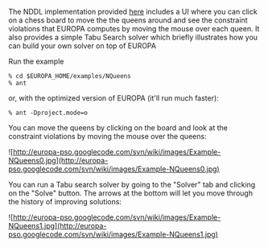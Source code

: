 The NDDL implementation provided [here](http://code.google.com/p/europa-pso/source/browse/PLASMA/trunk/examples/NQueens) includes a UI where you can click on a chess board to move the the queens around and see the constraint violations that EUROPA computes by moving the mouse over each queen. It also provides a simple Tabu Search solver which briefly illustrates how you can build your own solver on top of EUROPA


Run the example
```
% cd $EUROPA_HOME/examples/NQueens
% ant
```
or, with the optimized version of EUROPA (it'll run much faster):

```
% ant -Dproject.mode=o
```

You can move the queens by clicking on the board and look at the constraint violations by moving the mouse over the queens:

![http://europa-pso.googlecode.com/svn/wiki/images/Example-NQueens0.jpg](http://europa-pso.googlecode.com/svn/wiki/images/Example-NQueens0.jpg)

You can run a Tabu search solver by going to the "Solver" tab and clicking on the "Solve" button.
The arrows at the bottom will let you move through the history of improving solutions:

![http://europa-pso.googlecode.com/svn/wiki/images/Example-NQueens1.jpg](http://europa-pso.googlecode.com/svn/wiki/images/Example-NQueens1.jpg)